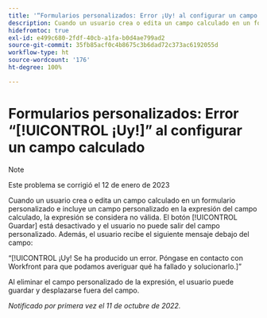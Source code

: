 ```yaml
---
title: '“Formularios personalizados: Error ¡Uy! al configurar un campo calculado”'
description: Cuando un usuario crea o edita un campo calculado en un formulario personalizado e incluye un campo personalizado en la expresión del campo calculado, la expresión se considera no válida. El botón Guardar está desactivado y el usuario no puede salir del campo personalizado. Además, el usuario verá el mensaje de error ¡Vaya! debajo del campo.
hidefromtoc: true
exl-id: e499c680-2fdf-40cb-a1fa-b0d4ae799ad2
source-git-commit: 35fb85acf0c4b8675c3b6dad72c373ac6192055d
workflow-type: ht
source-wordcount: '176'
ht-degree: 100%

---
```


# Formularios personalizados: Error “[!UICONTROL ¡Uy!]” al configurar un campo calculado

<!--Requested: Do not delete without approval from Alex Beach-->

>[!NOTE]
>
>Este problema se corrigió el 12 de enero de 2023

Cuando un usuario crea o edita un campo calculado en un formulario personalizado e incluye un campo personalizado en la expresión del campo calculado, la expresión se considera no válida. El botón [!UICONTROL Guardar] está desactivado y el usuario no puede salir del campo personalizado. Además, el usuario recibe el siguiente mensaje debajo del campo:

“[!UICONTROL ¡Uy! Se ha producido un error. Póngase en contacto con Workfront para que podamos averiguar qué ha fallado y solucionarlo.]”

Al eliminar el campo personalizado de la expresión, el usuario puede guardar y desplazarse fuera del campo.

_Notificado por primera vez el 11 de octubre de 2022._